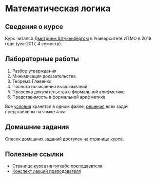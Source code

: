 # Математическая логика

## Сведения о курсе

Курс читался [Дмитрием Штукенбергом](https://github.com/shd) в Университете ИТМО в 2019 годe (year2017, 4 семестр).

## Лабораторные работы

1. Разбор утверждения
2. Минимизация доказательства
3. Теорема Гливенко
4. Полнота исчисления высказываний
5. Проверка доказательства в формальной арифметике
6. Представимость в формальной арифметике

Все [условия](lab/tasks.pdf) хранятся в одном файле, [решения](lab) всех задач представлены на языке Java.

## Домашние задания

Список домашних заданий [доступен на странице курса](https://github.com/shd/logic2019/blob/master/hw-theory.pdf).

## Полезные ссылки

* [Страница курса на гитхабе преподавателя](https://github.com/shd/logic2019)
* [Конспект лекций преподавателя](https://github.com/shd/logic2011/blob/master/conspect.pdf)
